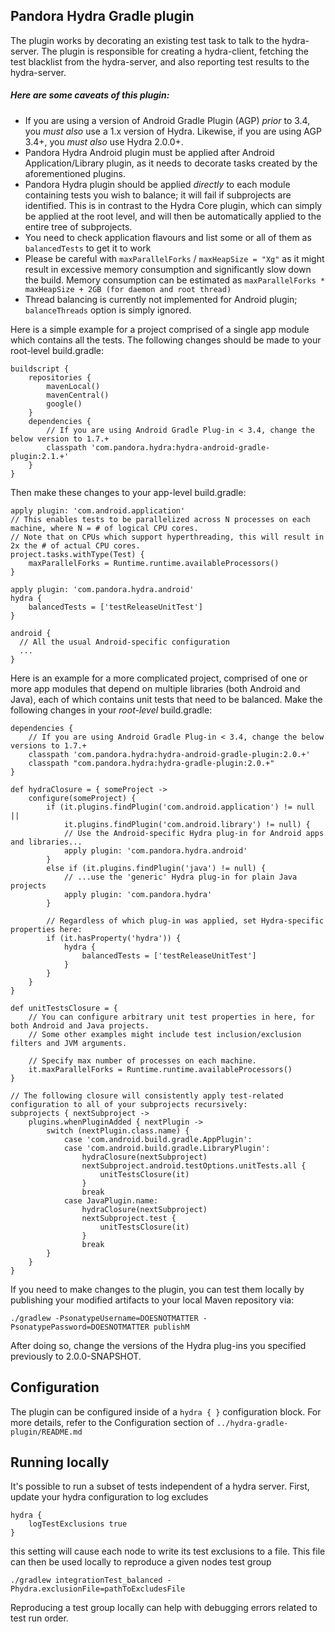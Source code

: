 ## Pandora Hydra Gradle plugin ##

The plugin works by decorating an existing test task to talk to the hydra-server.
The plugin is responsible for creating a hydra-client, fetching the test blacklist from the hydra-server, and also reporting test results
to the hydra-server.

##### Here are some caveats of this plugin:
- If you are using a version of Android Gradle Plugin (AGP) _prior_ to 3.4, you *must also* use a 1.x version of Hydra. Likewise, if you are using AGP 3.4+, you *must also* use Hydra 2.0.0+.
- Pandora Hydra Android plugin must be applied after Android Application/Library plugin, as it needs to decorate tasks created by the aforementioned plugins.
- Pandora Hydra plugin should be applied _directly_ to each module containing tests you wish to balance; it will fail if subprojects are identified. 
This is in contrast to the Hydra Core plugin, which can simply be applied at the root level, and will then be automatically applied
to the entire tree of subprojects.
- You need to check application flavours and list some or all of them as `balancedTests` to get it to work
- Please be careful with `maxParallelForks` / `maxHeapSize = "Xg"` as it might result in excessive memory consumption and significantly slow down the build.
 Memory consumption can be estimated as `maxParallelForks * maxHeapSize + 2GB (for daemon and root thread)`
- Thread balancing is currently not implemented for Android plugin; `balanceThreads` option is simply ignored.


Here is a simple example for a project comprised of a single app module which contains all the tests.
The following changes should be made to your root-level build.gradle:  
```
buildscript {
    repositories {
        mavenLocal()
        mavenCentral()
        google()
    }
    dependencies {
        // If you are using Android Gradle Plug-in < 3.4, change the below version to 1.7.+
        classpath 'com.pandora.hydra:hydra-android-gradle-plugin:2.1.+'
    }
}
```
Then make these changes to your app-level build.gradle:
```
apply plugin: 'com.android.application'
// This enables tests to be parallelized across N processes on each machine, where N = # of logical CPU cores.
// Note that on CPUs which support hyperthreading, this will result in 2x the # of actual CPU cores.
project.tasks.withType(Test) {
    maxParallelForks = Runtime.runtime.availableProcessors()
}

apply plugin: 'com.pandora.hydra.android'
hydra {
    balancedTests = ['testReleaseUnitTest']
}

android {
  // All the usual Android-specific configuration 
  ...
}

```

Here is an example for a more complicated project, comprised of one or more app modules that depend on multiple 
libraries (both Android and Java), each of which contains unit tests that need to be balanced.
Make the following changes in your _root-level_ build.gradle:
```
dependencies {
    // If you are using Android Gradle Plug-in < 3.4, change the below versions to 1.7.+
    classpath 'com.pandora.hydra:hydra-android-gradle-plugin:2.0.+'
    classpath "com.pandora.hydra:hydra-gradle-plugin:2.0.+"
}

def hydraClosure = { someProject ->
    configure(someProject) {
        if (it.plugins.findPlugin('com.android.application') != null ||
            it.plugins.findPlugin('com.android.library') != null) {
            // Use the Android-specific Hydra plug-in for Android apps and libraries...
            apply plugin: 'com.pandora.hydra.android'
        }
        else if (it.plugins.findPlugin('java') != null) {
            // ...use the 'generic' Hydra plug-in for plain Java projects
            apply plugin: 'com.pandora.hydra'
        }

        // Regardless of which plug-in was applied, set Hydra-specific properties here:
        if (it.hasProperty('hydra')) {
            hydra {
                balancedTests = ['testReleaseUnitTest']
            }            
        }
    }
}

def unitTestsClosure = {
    // You can configure arbitrary unit test properties in here, for both Android and Java projects.
    // Some other examples might include test inclusion/exclusion filters and JVM arguments.

    // Specify max number of processes on each machine.
    it.maxParallelForks = Runtime.runtime.availableProcessors()
}

// The following closure will consistently apply test-related configuration to all of your subprojects recursively:
subprojects { nextSubproject ->
    plugins.whenPluginAdded { nextPlugin ->
        switch (nextPlugin.class.name) {
            case 'com.android.build.gradle.AppPlugin':
            case 'com.android.build.gradle.LibraryPlugin':
                hydraClosure(nextSubproject)
                nextSubproject.android.testOptions.unitTests.all {
                    unitTestsClosure(it)
                }
                break
            case JavaPlugin.name:
                hydraClosure(nextSubproject)
                nextSubproject.test {
                    unitTestsClosure(it)
                }
                break
        }
    }
}
```

If you need to make changes to the plugin, you can test them locally by publishing your modified artifacts to your 
local Maven repository via:
```
./gradlew -PsonatypeUsername=DOESNOTMATTER -PsonatypePassword=DOESNOTMATTER publishM
```
After doing so, change the versions of the Hydra plug-ins you specified previously to 2.0.0-SNAPSHOT.


## Configuration

The plugin can be configured inside of a `hydra { }` configuration block. For more details, refer to the Configuration
section of `../hydra-gradle-plugin/README.md`

## Running locally

It's possible to run a subset of tests independent of a hydra server. First, update your hydra configuration to log excludes

```
hydra {
    logTestExclusions true
}
```
 
this setting will cause each node to write its test exclusions to a file. This file can then be used locally to reproduce a 
given nodes test group

```
./gradlew integrationTest_balanced -Phydra.exclusionFile=pathToExcludesFile
```
 
Reproducing a test group locally can help with debugging errors related to test run order.  